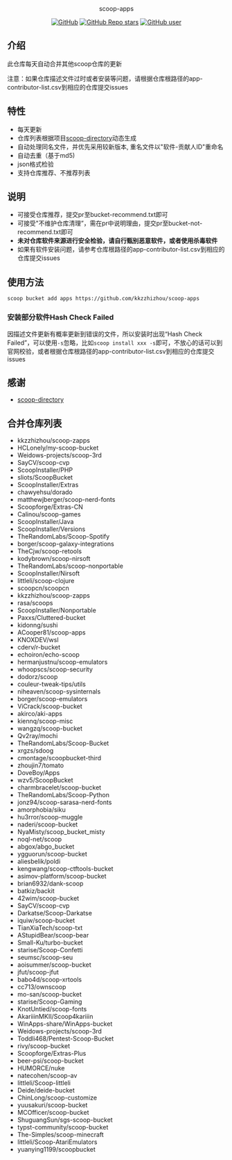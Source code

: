 <p align="center">
  scoop-apps
</p>
<p align="center">
  <a href="https://github.com/kkzzhizhou/scoop-apps"><img alt="GitHub" src="https://img.shields.io/badge/Readme--Style-standard--repository-brightgreen?style=flat-square&color=f83500"/></a>
  <a href="https://github.com/kkzzhizhou/scoop-apps"><img alt="GitHub Repo stars" src="https://img.shields.io/github/stars/kkzzhizhou/scoop-apps?style=flat-square"/></a>
  <a href="https://github.com/kkzzhizhou"><img alt="GitHub user" src="https://img.shields.io/badge/author-kkzzhizhou-brightgreen?style=flat-square"/></a>
</p>


## 介绍

此仓库每天自动合并其他scoop仓库的更新

注意：如果仓库描述文件过时或者安装等问题，请根据仓库根路径的app-contributor-list.csv到相应的仓库提交issues

## 特性

- 每天更新
- 仓库列表根据项目[scoop-directory](https://github.com/rasa/scoop-directory)动态生成
- 自动处理同名文件，并优先采用较新版本, 重名文件以"软件-贡献人ID"重命名
- 自动去重（基于md5)
- json格式检验
- 支持仓库推荐、不推荐列表

## 说明

- 可接受仓库推荐，提交pr至bucket-recommend.txt即可
- 可接受"不维护仓库清理”，需在pr中说明理由，提交pr至bucket-not-recommend.txt即可
- **未对仓库软件来源进行安全检验，请自行甄别恶意软件，或者使用杀毒软件**
- 如果有软件安装问题，请参考仓库根路径的app-contributor-list.csv到相应的仓库提交issues

## 使用方法

```
scoop bucket add apps https://github.com/kkzzhizhou/scoop-apps
```

### 安装部分软件Hash Check Failed



因描述文件更新有概率更新到错误的文件，所以安装时出现“Hash Check Failed”，可以使用`-s`忽略，比如`scoop install xxx -s`即可，不放心的话可以到官网校验，或者根据仓库根路径的app-contributor-list.csv到相应的仓库提交issues

## 感谢

- [scoop-directory](https://github.com/rasa/scoop-directory)

## 合并仓库列表

- kkzzhizhou/scoop-zapps
- HCLonely/my-scoop-bucket
- Weidows-projects/scoop-3rd
- SayCV/scoop-cvp
- ScoopInstaller/PHP
- sliots/ScoopBucket
- ScoopInstaller/Extras
- chawyehsu/dorado
- matthewjberger/scoop-nerd-fonts
- Scoopforge/Extras-CN
- Calinou/scoop-games
- ScoopInstaller/Java
- ScoopInstaller/Versions
- TheRandomLabs/Scoop-Spotify
- borger/scoop-galaxy-integrations
- TheCjw/scoop-retools
- kodybrown/scoop-nirsoft
- TheRandomLabs/scoop-nonportable
- ScoopInstaller/Nirsoft
- littleli/scoop-clojure
- scoopcn/scoopcn
- kkzzhizhou/scoop-zapps
- rasa/scoops
- ScoopInstaller/Nonportable
- Paxxs/Cluttered-bucket
- kidonng/sushi
- ACooper81/scoop-apps
- KNOXDEV/wsl
- cderv/r-bucket
- echoiron/echo-scoop
- hermanjustnu/scoop-emulators
- whoopscs/scoop-security
- dodorz/scoop
- couleur-tweak-tips/utils
- niheaven/scoop-sysinternals
- borger/scoop-emulators
- ViCrack/scoop-bucket
- akirco/aki-apps
- kiennq/scoop-misc
- wangzq/scoop-bucket
- Qv2ray/mochi
- TheRandomLabs/Scoop-Bucket
- xrgzs/sdoog
- cmontage/scoopbucket-third
- zhoujin7/tomato
- DoveBoy/Apps
- wzv5/ScoopBucket
- charmbracelet/scoop-bucket
- TheRandomLabs/Scoop-Python
- jonz94/scoop-sarasa-nerd-fonts
- amorphobia/siku
- hu3rror/scoop-muggle
- naderi/scoop-bucket
- NyaMisty/scoop_bucket_misty
- noql-net/scoop
- abgox/abgo_bucket
- ygguorun/scoop-bucket
- aliesbelik/poldi
- kengwang/scoop-ctftools-bucket
- asimov-platform/scoop-bucket
- brian6932/dank-scoop
- batkiz/backit
- 42wim/scoop-bucket
- SayCV/scoop-cvp
- Darkatse/Scoop-Darkatse
- iquiw/scoop-bucket
- TianXiaTech/scoop-txt
- AStupidBear/scoop-bear
- Small-Ku/turbo-bucket
- starise/Scoop-Confetti
- seumsc/scoop-seu
- aoisummer/scoop-bucket
- jfut/scoop-jfut
- babo4d/scoop-xrtools
- cc713/ownscoop
- mo-san/scoop-bucket
- starise/Scoop-Gaming
- KnotUntied/scoop-fonts
- AkariiinMKII/Scoop4kariiin
- WinApps-share/WinApps-bucket
- Weidows-projects/scoop-3rd
- Toddli468/Pentest-Scoop-Bucket
- rivy/scoop-bucket
- Scoopforge/Extras-Plus
- beer-psi/scoop-bucket
- HUMORCE/nuke
- natecohen/scoop-av
- littleli/Scoop-littleli
- Deide/deide-bucket
- ChinLong/scoop-customize
- yuusakuri/scoop-bucket
- MCOfficer/scoop-bucket
- ShuguangSun/sgs-scoop-bucket
- typst-community/scoop-bucket
- The-Simples/scoop-minecraft
- littleli/Scoop-AtariEmulators
- yuanying1199/scoopbucket
